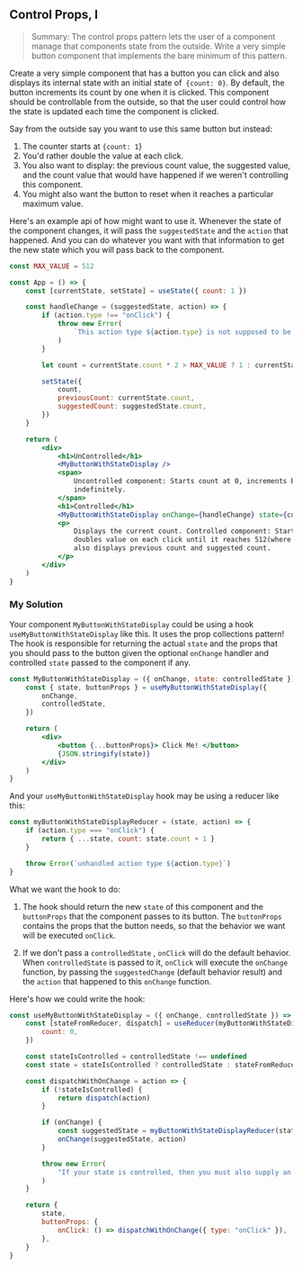 ## Control Props, I

> Summary: The control props pattern lets the user of a component manage that components state from the outside. Write a very simple button component that implements the bare minimum of this pattern.

Create a very simple component that has a button you can click and also displays its internal state with an initial state of` {count: 0}`. By default, the button increments its count by one when it is clicked. This component should be controllable from the outside, so that the user could control how the state is updated each time the component is clicked.

Say from the outside say you want to use this same button but instead:

1. The counter starts at `{count: 1`}
2. You'd rather double the value at each click.
3. You also want to display: the previous count value, the suggested value, and the count value that would have happened if we weren't controlling this component.
4. You might also want the button to reset when it reaches a particular maximum value.

Here's an example api of how might want to use it. Whenever the state of the component changes, it will pass the `suggestedState` and the `action` that happened. And you can do whatever you want with that information to get the new state which you will pass back to the component.

```jsx
const MAX_VALUE = 512

const App = () => {
    const [currentState, setState] = useState({ count: 1 })

    const handleChange = (suggestedState, action) => {
        if (action.type !== "onClick") {
            throw new Error(
                `This action type ${action.type} is not supposed to be in the API`
            )
        }

        let count = currentState.count * 2 > MAX_VALUE ? 1 : currentState.count * 2

        setState({
            count,
            previousCount: currentState.count,
            suggestedCount: suggestedState.count,
        })
    }

    return (
        <div>
            <h1>UnControlled</h1>
            <MyButtonWithStateDisplay />
            <span>
                Uncontrolled component: Starts count at 0, increments by one on each click
                indefinitely.
            </span>
            <h1>Controlled</h1>
            <MyButtonWithStateDisplay onChange={handleChange} state={currentState} />
            <p>
                Displays the current count. Controlled component: Starts count at 1,
                doubles value on each click until it reaches 512(where it will restart),
                also displays previous count and suggested count.
            </p>
        </div>
    )
}
```

### My Solution

Your component `MyButtonWithStateDisplay` could be using a hook `useMyButtonWithStateDisplay` like this. It uses the prop collections pattern!
The hook is responsible for returning the actual `state` and the props that you should pass to the button given
the optional `onChange` handler and controlled `state` passed to the component if any.

```jsx
const MyButtonWithStateDisplay = ({ onChange, state: controlledState }) => {
    const { state, buttonProps } = useMyButtonWithStateDisplay({
        onChange,
        controlledState,
    })

    return (
        <div>
            <button {...buttonProps}> Click Me! </button>
            {JSON.stringify(state)}
        </div>
    )
}
```

And your `useMyButtonWithStateDisplay` hook may be using a reducer like this:

```jsx
const myButtonWithStateDisplayReducer = (state, action) => {
    if (action.type === "onClick") {
        return { ...state, count: state.count + 1 }
    }

    throw Error(`unhandled action type ${action.type}`)
}
```

What we want the hook to do:

1. The hook should return the new `state` of this component and the `buttonProps` that the component passes to its button. The `buttonProps` contains the props that the button needs, so that the behavior we want will be executed `onClick`.

2. If we don't pass a `controlledState` , `onClick` will do the default behavior. When `controlledState` is passed to it, `onClick` will execute the `onChange` function, by passing the `suggestedChange` (default behavior result) and the `action` that happened to this `onChange` function.

Here's how we could write the hook:

```jsx
const useMyButtonWithStateDisplay = ({ onChange, controlledState }) => {
    const [stateFromReducer, dispatch] = useReducer(myButtonWithStateDisplayReducer, {
        count: 0,
    })

    const stateIsControlled = controlledState !== undefined
    const state = stateIsControlled ? controlledState : stateFromReducer

    const dispatchWithOnChange = action => {
        if (!stateIsControlled) {
            return dispatch(action)
        }

        if (onChange) {
            const suggestedState = myButtonWithStateDisplayReducer(state, action)
            onChange(suggestedState, action)
        }

        throw new Error(
            "If your state is controlled, then you must also supply an onChange handler"
        )
    }

    return {
        state,
        buttonProps: {
            onClick: () => dispatchWithOnChange({ type: "onClick" }),
        },
    }
}
```
